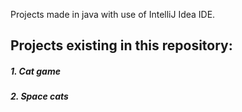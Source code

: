 
Projects made in java with use of IntelliJ Idea IDE.
## **Projects existing in this repository:**
##### 1. Cat game

##### 2. Space cats

